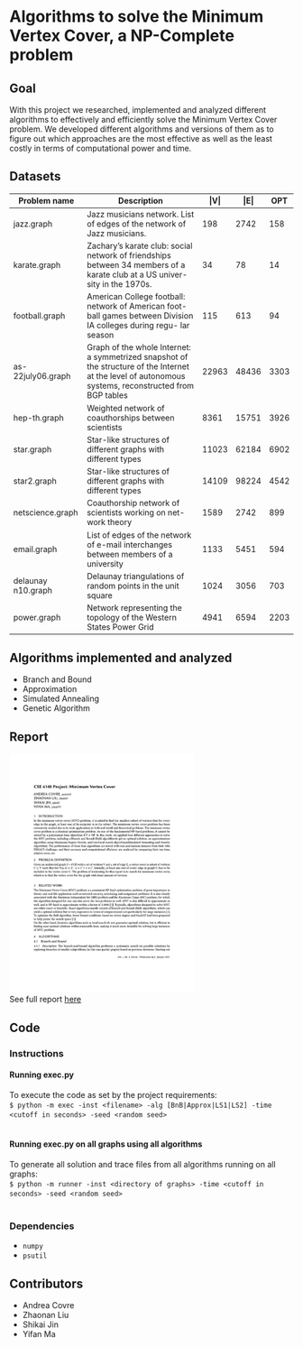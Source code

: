 # Algorithms to solve the Minimum Vertex Cover, a NP-Complete problem

## Goal 
With this project we researched, implemented and analyzed different algorithms to effectively and efficiently solve the Minimum Vertex Cover problem. We developed different algorithms and versions of them as to figure out which approaches are the most effective as well as the least costly in terms of computational power and time.

## Datasets

| Problem name | Description | \|V\| | \|E\| | OPT |
|-|-|-|-|-|
| jazz.graph | Jazz musicians network. List of edges of the network of Jazz musicians. | 198 | 2742 | 158 |
| karate.graph | Zachary’s karate club: social network of friendships between 34 members of a karate club at a US univer- sity in the 1970s. | 34 | 78 | 14 |
| football.graph | American College football: network of American foot- ball games between Division IA colleges during regu- lar season | 115 | 613 | 94 |
| as-22july06.graph | Graph of the whole Internet: a symmetrized snapshot of the structure of the Internet at the level of autonomous systems, reconstructed from BGP tables | 22963 | 48436 | 3303 |
| hep-th.graph | Weighted network of coauthorships between scientists | 8361 | 15751 | 3926 |
| star.graph | Star-like structures of different graphs with different types | 11023 | 62184 | 6902 |
| star2.graph | Star-like structures of different graphs with different types | 14109 | 98224 | 4542 |
| netscience.graph | Coauthorship network of scientists working on net- work theory | 1589 | 2742 | 899 |
| email.graph | List of edges of the network of e-mail interchanges between members of a university | 1133 | 5451 | 594 |
| delaunay n10.graph | Delaunay triangulations of random points in the unit square | 1024 | 3056 | 703 |
| power.graph | Network representing the topology of the Western States Power Grid | 4941 | 6594 | 2203 |

## Algorithms implemented and analyzed
- Branch and Bound
- Approximation
- Simulated Annealing 
- Genetic Algorithm

## Report
[<img src="docs/Project_Report_Front_Page.png" alt="Report" width="65%">](docs/Project_Report.pdf)
<br>
See full report [here](docs/Project_Report.pdf)

## Code
### Instructions
#### Running exec.py
To execute the code as set by the project requirements: 
<br>
`$ python -m exec -inst <filename> -alg [BnB|Approx|LS1|LS2] -time <cutoff in seconds> -seed <random seed>`
<br>
<br>
#### Running exec.py on all graphs using all algorithms
To generate all solution and trace files from all algorithms running on all graphs: 
<br>
`$ python -m runner -inst <directory of graphs> -time <cutoff in seconds> -seed <random seed>`
<br>
<br>
### Dependencies
* `numpy`
* `psutil`

## Contributors
- Andrea Covre
- Zhaonan Liu
- Shikai Jin
- Yifan Ma